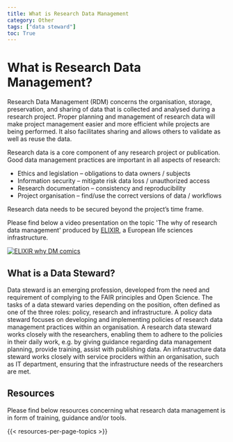 ```yaml
---
title: What is Research Data Management
category: Other
tags: ["data steward"]
toc: True
---
```


# What is Research Data Management?

Research Data Management (RDM) concerns the organisation, storage, preservation, and sharing of data that is collected and analysed during a research project. Proper planning and management of research data will make project management easier and more efficient while projects are being performed. It also facilitates sharing and allows others to validate as well as reuse the data.

Research data is a core component of any research project or publication. Good data management practices are important in all aspects of research:

* Ethics and legislation – obligations to data owners / subjects
* Information security – mitigate risk data loss / unauthorized access
* Research documentation – consistency and reproducibility
* Project organisation – find/use the correct versions of data / workflows

Research data needs to be secured beyond the project’s time frame.

Please find below a video presentation on the topic 'The why of research data management' produced by <a href="https://elixir-europe.org/" target="_blank">ELIXIR</a>, a European life sciences infrastructure.

<div>
    <a href="https://www.youtube.com/watch?v=S7HfUe1hWcg" target="_blank"><img src="/img/elixir-why-dm-comics-play-button-frame.jpg" alt="ELIXIR why DM comics"  class="img-fluid"></a>
</div>

## What is a Data Steward?

Data steward is an emerging profession, developed from the need and requirement of complying to the FAIR principles and Open Science. The tasks of a data steward varies depending on the position, often defined as one of the three roles: policy, research and infrastructure. A policy data steward focuses on developing and implementing policies of research data management practices within an organisation. A research data steward works closely with the researchers, enabling them to adhere to the policies in their daily work, e.g. by giving guidance regarding data management planning, provide training, assist with publishing data. An infrastructure data steward works closely with service prociders within an organisation, such as IT department, ensuring that the infrastructure needs of the researchers are met.

## Resources
Please find below resources concerning what research data management is in form of training, guidance and/or tools.

{{< resources-per-page-topics >}}
